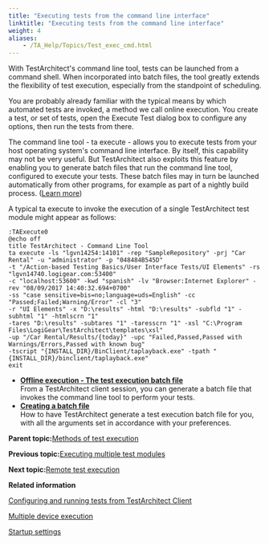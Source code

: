 ```yaml
--- 
title: "Executing tests from the command line interface"
linktitle: "Executing tests from the command line interface"
weight: 4
aliases: 
    - /TA_Help/Topics/Test_exec_cmd.html
---
```


With TestArchitect's command line tool, tests can be launched from a command shell. When incorporated into batch files, the tool greatly extends the flexibility of test execution, especially from the standpoint of scheduling.

You are probably already familiar with the typical means by which automated tests are invoked, a method we call online execution. You create a test, or set of tests, open the Execute Test dialog box to configure any options, then run the tests from there.

The command line tool - ta execute - allows you to execute tests from your host operating system's command line interface. By itself, this capability may not be very useful. But TestArchitect also exploits this feature by enabling you to generate batch files that run the command line tool, configured to execute your tests. These batch files may in turn be launched automatically from other programs, for example as part of a nightly build process. \([Learn more](/TA_Help/Topics/TA_command_line_execute.html)\)

A typical ta execute to invoke the execution of a single TestArchitect test module might appear as follows:

```
:TAExecute0
@echo off 
title TestArchitect - Command Line Tool 
ta execute -ls "lgvn14254:14101" -rep "SampleRepository" -prj "Car Rental" -u "administrator" -p "048484B545D" 
-t "/Action-based Testing Basics/User Interface Tests/UI Elements" -rs "lgvn14740.logigear.com:53400" 
-c "localhost:53600" -kwd "spanish" -lv "Browser:Internet Explorer" -rev "08/09/2017 14:40:32.694+0700" 
-ss "case sensitive=bis=no;language=uds=English" -cc "Passed;Failed;Warning/Error" -cl "3" 
-r "UI Elements" -x "D:\results" -html "D:\results" -subfld "1" -subhtml "1" -htmlscrn "1" 
-tares "D:\results" -subtares "1" -taresscrn "1" -xsl "C:\Program Files\LogiGear\TestArchitect\templates\xsl" 
-up "/Car Rental/Results/{today}" -upc "Failed,Passed,Passed with Warnings/Errors,Passed with known bug" 
-tscript "{INSTALL_DIR}/BinClient/taplayback.exe" -tpath "{INSTALL_DIR}/binclient/taplayback.exe" 
exit
```

-   **[Offline execution - The test execution batch file](/TA_Help/Topics/Test_exec_batch_file.html)**  
From a TestArchitect client session, you can generate a batch file that invokes the command line tool to perform your tests.
-   **[Creating a batch file](/TA_Help/Topics/Test_exec_cmd_creating_batch_file.html)**  
How to have TestArchitect generate a test execution batch file for you, with all the arguments set in accordance with your preferences.

**Parent topic:**[Methods of test execution](/TA_Help/Topics/Test_exec_methods.html)

**Previous topic:**[Executing multiple test modules](/TA_Help/Topics/Test_exec_multiple_TM.html)

**Next topic:**[Remote test execution](/TA_Help/Topics/Test_exec_remote.html)

**Related information**  


[Configuring and running tests from TestArchitect Client](/TA_Help/Topics/Test_exec_test_execution.html)

[Multiple device execution](/TA_Help/Topics/Test_exec_multiple_device_execution.html)

[Startup settings](/TA_Automation/Topics/aut_startup_settings.html)

